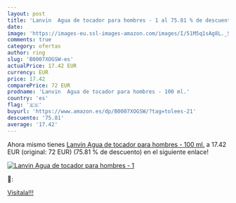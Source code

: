 ```yaml
---
layout: post
title: 'Lanvin  Agua de tocador para hombres - 1 al 75.81 % de descuento'
date: 
image: 'https://images-eu.ssl-images-amazon.com/images/I/51M5q1sAg8L._SL200_.jpg'
comments: true
category: ofertas
author: ring
slug: 'B0007XOGSW-es'
actualPrice: 17.42 EUR
currency: EUR
price: 17.42
comparePrice: 72 EUR
prodname: 'Lanvin  Agua de tocador para hombres - 100 ml.'
country: 'es'
flag: '🇪🇸'
buyurl: 'https://www.amazon.es/dp/B0007XOGSW/?tag=tolees-21'
descuento: '75.81'
average: '17.42'
---
```


Ahora mismo tienes [Lanvin  Agua de tocador para hombres - 100 ml.](https://www.amazon.es/dp/B0007XOGSW/?tag=tolees-21) a 17.42 EUR (original: 72 EUR) (75.81 %  de descuento) en el siguiente enlace!

[![Lanvin  Agua de tocador para hombres - 1](https://images-eu.ssl-images-amazon.com/images/I/51M5q1sAg8L._SL200_.jpg)](https://www.amazon.es/dp/B0007XOGSW/?tag=tolees-21)

🔎:


[Visítala!!!](https://www.amazon.es/dp/B0007XOGSW/?tag=tolees-21)
